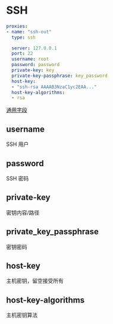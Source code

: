 # SSH

```{.yaml linenums="1"}
proxies:
- name: "ssh-out"
  type: ssh

  server: 127.0.0.1
  port: 22
  username: root
  password: password
  private-key: key
  private-key-passphrase: key_password
  host-key:
  - "ssh-rsa AAAAB3NzaC1yc2EAA..."
  host-key-algorithms:
  - rsa
```

[通用字段](./index.md)

## username

SSH 用户

## password

SSH 密码

## private-key

密钥内容/路径

## private_key_passphrase

密钥密码

## host-key

主机密钥，留空接受所有

## host-key-algorithms

主机密钥算法
